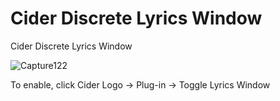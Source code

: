 # Cider Discrete Lyrics Window
Cider Discrete Lyrics Window



![Capture122](https://user-images.githubusercontent.com/27716185/154805352-7634a5c0-a698-437a-b502-c55e4171ad46.PNG)

To enable, click Cider Logo -> Plug-in -> Toggle Lyrics Window
